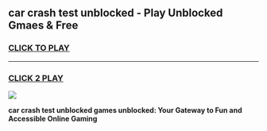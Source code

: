 
## car crash test unblocked - Play Unblocked Gmaes & Free
<h3>
<a href="https://news.freeplayer.one?title=car_crash_test_unblocked&ref=16F">CLICK TO PLAY</a></h3>
<hr>

<h3>
<a href="https://news.freeplayer.one?title=car_crash_test_unblocked&ref=16F">CLICK 2 PLAY</a>
  
</h3>

<a href="https://news.freeplayer.one?title=car_crash_test_unblocked&ref=16F/"><img src="https://clearcache.store/games.png"></a>


**car crash test unblocked games unblocked: Your Gateway to Fun and Accessible Online Gaming**
